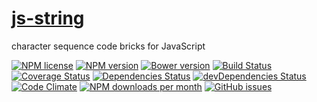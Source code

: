 [js-string](http://aureooms.github.io/js-string)
==

character sequence code bricks for JavaScript

[![NPM license](http://img.shields.io/npm/l/aureooms-js-string.svg)](https://raw.githubusercontent.com/aureooms/js-string/master/LICENSE)
[![NPM version](http://img.shields.io/npm/v/aureooms-js-string.svg)](https://www.npmjs.org/package/aureooms-js-string)
[![Bower version](http://img.shields.io/bower/v/aureooms-js-string.svg)](http://bower.io/search/?q=aureooms-js-string)
[![Build Status](https://travis-ci.org/aureooms/js-string.svg)](https://travis-ci.org/aureooms/js-string)
[![Coverage Status](https://coveralls.io/repos/aureooms/js-string/badge.png)](https://coveralls.io/r/aureooms/js-string)
[![Dependencies Status](https://david-dm.org/aureooms/js-string.png)](https://david-dm.org/aureooms/js-string#info=dependencies)
[![devDependencies Status](https://david-dm.org/aureooms/js-string/dev-status.png)](https://david-dm.org/aureooms/js-string#info=devDependencies)
[![Code Climate](https://codeclimate.com/github/aureooms/js-string.png)](https://codeclimate.com/github/aureooms/js-string)
[![NPM downloads per month](http://img.shields.io/npm/dm/aureooms-js-string.svg)](https://www.npmjs.org/package/aureooms-js-string)
[![GitHub issues](http://img.shields.io/github/issues/aureooms/js-string.svg)](https://github.com/aureooms/js-string/issues)
